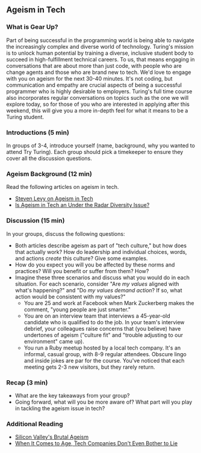 ## Ageism in Tech

### What is Gear Up?

Part of being successful in the programming world is being able to navigate the increasingly complex and diverse world of technology. Turing's mission is to unlock human potential by training a diverse, inclusive student body to succeed in high-fulfillment technical careers. To us, that means engaging in conversations that are about more than just code, with people who are change agents and those who are brand new to tech. We'd love to engage with you on ageism for the next 30-40 minutes. It's not coding, but communication and empathy are crucial aspects of being a successful programmer who is highly desirable to employers. Turing's full time course also incorporates regular conversations on topics such as the one we will explore today, so for those of you who are interested in applying after this weekend, this will give you a more in-depth feel for what it means to be a Turing student.

### Introductions (5 min)

In groups of 3-4, introduce yourself (name, background, why you wanted to attend Try Turing). Each group should pick a timekeeper to ensure they cover all the discussion questions.

### Ageism Background (12 min)

Read the following articles on ageism in tech.
  * [Steven Levy on Ageism in Tech](https://medium.com/backchannel/how-can-we-achieve-age-diversity-in-silicon-valley-11a847cb37b7#.68wfpepu4)
  * [Is Ageism in Tech an Under the Radar Diversity Issue?](http://www.fastcompany.com/3054204/the-future-of-work/is-ageism-in-tech-an-under-the-radar-diversity-issue)

### Discussion (15 min)

In your groups, discuss the following questions:

* Both articles describe ageism as part of "tech culture," but how does that actually work? How do leadership and individual choices, words, and actions _create_ this culture? Give some examples.
* How do you expect you will you be affected by these norms and practices? Will you benefit or suffer from them? How?
* Imagine these three scenarios and discuss what you would do in each situation. For each scenario, consider "Are _my values_ aligned with what's happening?" and "Do _my values demand action_? If so, what action would be consistent with my values?"
  * You are 25 and work at Facebook when Mark Zuckerberg makes the comment, "young people are just smarter."
  * You are on an interview team that interviews a 45-year-old candidate who is qualified to do the job. In your team's interview debrief, your colleagues raise concerns that (you believe) have undertones of ageism ("culture fit" and "trouble adjusting to our environment" came up).
  * You run a Ruby meetup hosted by a local tech company. It's an informal, casual group, with 8-9 regular attendees. Obscure lingo and inside jokes are par for the course. You've noticed that each meeting gets 2-3 new visitors, but they rarely return.

### Recap (3 min)

* What are the key takeaways from your group?
* Going forward, what will you be more aware of? What part will you play in tackling the ageism issue in tech? 

### Additional Reading
* [Silicon Valley's Brutal Ageism](https://newrepublic.com/article/117088/silicons-valleys-brutal-ageism)
* [When It Comes to Age, Tech Companies Don't Even Bother to Lie](http://observer.com/2016/04/when-it-comes-to-age-bias-tech-companies-dont-even-bother-to-lie/)
